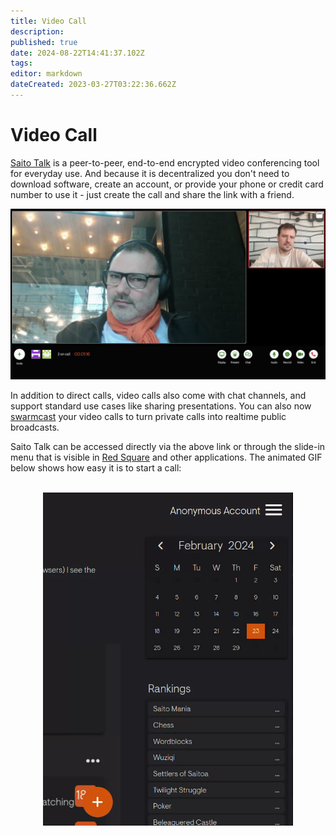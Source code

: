 ```yaml
---
title: Video Call
description: 
published: true
date: 2024-08-22T14:41:37.102Z
tags: 
editor: markdown
dateCreated: 2023-03-27T03:22:36.662Z
---
```


# Video Call

[Saito Talk](https://saito.io/videocall/) is a peer-to-peer, end-to-end encrypted video conferencing tool for everyday use. And because it is decentralized you don't need to download software, create an account, or provide your phone or credit card number to use it - just create the call and share the link with a friend.
  
![saito-talk.jpg](/saito-talk.jpg)

In addition to direct calls, video calls also come with chat channels, and support standard use cases like sharing presentations. You can also now [swarmcast](/tech/applications/swarmcast) your video calls to turn private calls into realtime public broadcasts.

Saito Talk can be accessed directly via the above link or through the slide-in menu that is visible in [Red Square](https://saito.io/redsquare/) and other applications. The animated GIF below shows how easy it is to start a call:

<br>
<div style="display: flex; justify-content: center;">
    <img src="/howtosaitocall.gif" width="400" alt="Use hamburger menu then Saito Call button to use the app">
</div>

